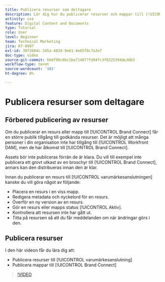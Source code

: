 ```yaml
---
title: Publicera resurser som deltagare
description: Lär dig hur du publicerar resurser och mappar till [!UICONTROL Brand Connect] i [!UICONTROL Workfront DAM].
activity: use
feature: Digital Content and Documents
type: Tutorial
role: User
level: Beginner
team: Technical Marketing
jira: KT-8997
exl-id: 30f2684c-345a-4834-9e61-4e65f0c7a3e7
doc-type: video
source-git-commit: bbdf99c6bc1be714077fd94fc3f8325394de36b3
workflow-type: tm+mt
source-wordcount: '181'
ht-degree: 0%

---
```


# Publicera resurser som deltagare

## Förbered publicering av resurser

Om du publicerar en resurs eller mapp till [!UICONTROL Brand Connect] får en större publik tillgång till godkända resurser. Det är möjligt att många personer i din organisation inte har tillgång till [!UICONTROL Workfront DAM], men de har åtkomst till [!UICONTROL Brand Connect].

Assets bör inte publiceras förrän de är klara. Du vill till exempel inte publicera ett grovt utkast av en broschyr till [!UICONTROL Brand Connect], annars kan den distribueras innan den är klar.

Innan du publicerar en resurs till [!UICONTROL varumärkesanslutningen] kanske du vill göra något av följande:

* Placera en resurs i en viss mapp.
* Redigera metadata och nyckelord för en resurs.
* Överför en ny version av en resurs.
* Gör en resurs eller mapps status [!UICONTROL Aktiv].
* Kontrollera att resursen inte har gått ut.
* Titta på resursen så att du får meddelanden om när ändringar görs i den.

## Publicera resurser

I den här videon får du lära dig att:

* Publicera resurser till [!UICONTROL varumärkesanslutning]
* Publicera mappar till [!UICONTROL Brand Connect]

>[!VIDEO](https://video.tv.adobe.com/v/335257/?quality=12&learn=on&enablevpops=1)
